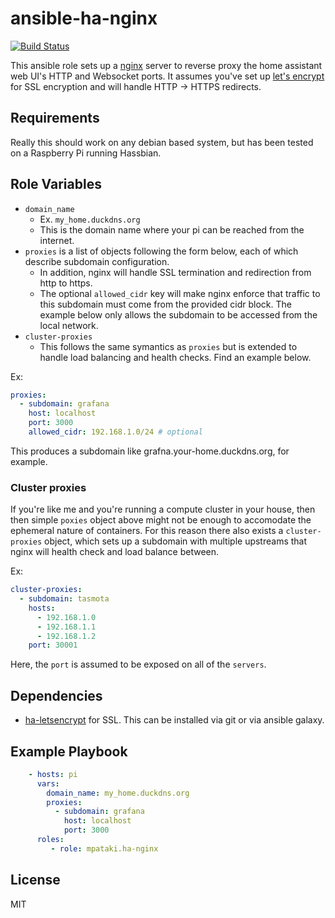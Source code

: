 # ansible-ha-nginx

[![Build Status](https://travis-ci.org/mpataki/ansible-ha-nginx.svg?branch=master)](https://travis-ci.org/mpataki/ansible-ha-nginx)

This ansible role sets up a [nginx](https://www.nginx.com/) server to reverse proxy the home assistant web UI's HTTP and Websocket ports. It assumes you've set up [let's encrypt](https://github.com/mpataki/ansible-ha-letsencrypt) for SSL encryption and will handle HTTP -> HTTPS redirects.

## Requirements

Really this should work on any debian based system, but has been tested on a Raspberry Pi running Hassbian.

## Role Variables

- `domain_name`
  - Ex. `my_home.duckdns.org`
  - This is the domain name where your pi can be reached from the internet.
- `proxies` is a list of objects following the form below, each of which describe subdomain configuration.
  - In addition, nginx will handle SSL termination and redirection from http to https.
  - The optional `allowed_cidr` key will make nginx enforce that traffic to this subdomain must come from the provided cidr block. The example below only allows the subdomain to be accessed from the local network.
- `cluster-proxies`
  - This follows the same symantics as `proxies` but is extended to handle load balancing and health checks. Find an example below.

Ex:
```yaml
proxies:
  - subdomain: grafana
    host: localhost
    port: 3000
    allowed_cidr: 192.168.1.0/24 # optional
```

This produces a subdomain like grafna.your-home.duckdns.org, for example.

### Cluster proxies

If you're like me and you're running a compute cluster in your house, then then simple `poxies` object above might not be enough to accomodate the ephemeral nature of containers. For this reason there also exists a `cluster-proxies` object, which sets up a subdomain with multiple upstreams that nginx will health check and load balance between.

Ex:
```yaml
cluster-proxies:
  - subdomain: tasmota
    hosts:
      - 192.168.1.0
      - 192.168.1.1
      - 192.168.1.2
    port: 30001
```

Here, the `port` is assumed to be exposed on all of the `servers`.

## Dependencies

- [ha-letsencrypt](https://github.com/mpataki/ansible-ha-letsencrypt) for SSL. This can be installed via git or via ansible galaxy.

## Example Playbook

```yml
    - hosts: pi
      vars:
        domain_name: my_home.duckdns.org
        proxies:
          - subdomain: grafana
            host: localhost
            port: 3000
      roles:
         - role: mpataki.ha-nginx
```

## License

MIT
